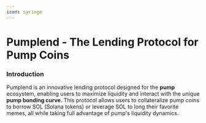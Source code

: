 ```yaml
---
icon: syringe
---
```


# Pumplend - The Lending Protocol for Pump Coins

### Introduction

Pumplend is an innovative lending protocol designed for the **pump** ecosystem, enabling users to maximize liquidity and interact with the unique **pump bonding curve**. This protocol allows users to collateralize pump coins to borrow SOL (Solana tokens) or leverage SOL to long their favorite memes, all while taking full advantage of pump's liquidity dynamics.

